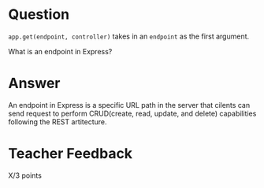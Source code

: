 # Question

`app.get(endpoint, controller)` takes in an `endpoint` as the first argument.

What is an endpoint in Express?

# Answer
An endpoint in Express is a specific URL path in the server that cilents can send request to perform CRUD(create, read, update, and delete) capabilities following the REST artitecture. 
# Teacher Feedback

X/3 points
